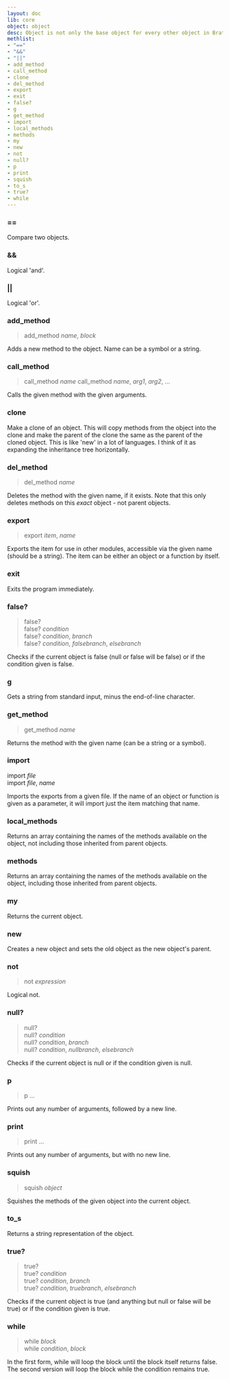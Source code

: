 ```yaml
---
layout: doc
lib: core
object: object
desc: Object is not only the base object for every other object in Brat, it is also the top-level object. These two ideas put together mean you can use any of object's methods anywhere.
methlist:
- "=="
- "&&"
- "||"
- add_method
- call_method
- clone
- del_method
- export
- exit
- false?
- g
- get_method
- import
- local_methods
- methods
- my
- new
- not
- null?
- p
- print
- squish
- to_s
- true?
- while
---
```


### ==

Compare two objects.

### &&

Logical 'and'.

### ||

Logical 'or'.

### add\_method
>add\_method _name_, _block_

Adds a new method to the object. Name can be a symbol or a string.

### call\_method
>call\_method _name_
>call\_method _name_, _arg1_, _arg2_, ...

Calls the given method with the given arguments.

### clone

Make a clone of an object. This will copy methods from the object into the clone and make the parent of the clone the same as the parent of the cloned object. This is like 'new' in a lot of languages. I think of it as expanding the inheritance tree horizontally.

### del\_method
>del\_method _name_

Deletes the method with the given name, if it exists. Note that this only deletes methods on this _exact_ object - not parent objects.

### export
>export _item_, _name_

Exports the item for use in other modules, accessible via the given name (should be a string). The item can be either an object or a function by itself.

### exit

Exits the program immediately.

### false?  
>false?  
>false? _condition_  
>false? _condition_, _branch_  
>false? _condition_, _falsebranch_, _elsebranch_

Checks if the current object is false (null or false will be false) or if the condition given is false.

### g

Gets a string from standard input, minus the end-of-line character.

### get\_method
>get\_method _name_

Returns the method with the given name (can be a string or a symbol).

### import
import _file_  
import _file_, _name_

Imports the exports from a given file. If the name of an object or function is given as a parameter, it will import just the item matching that name.

### local\_methods

Returns an array containing the names of the methods available on the object, not including those inherited from parent objects.

### methods

Returns an array containing the names of the methods available on the object, including those inherited from parent objects.

### my

Returns the current object.

### new

Creates a new object and sets the old object as the new object's parent.

### not
>not _expression_

Logical not.

### null?
>null?  
>null? _condition_  
>null? _condition_, _branch_  
>null? _condition_, _nullbranch_, _elsebranch_

Checks if the current object is null or if the condition given is null.

### p
>p ...

Prints out any number of arguments, followed by a new line.

### print
>print ...

Prints out any number of arguments, but with no new line.

### squish
>squish _object_

Squishes the methods of the given object into the current object.

### to\_s

Returns a string representation of the object.

### true?
>true?  
>true? _condition_  
>true? _condition_, _branch_  
>true? _condition_, _truebranch_, _elsebranch_

Checks if the current object is true (and anything but null or false will be true) or if the condition given is true.

### while
>while _block_  
>while _condition_, _block_

In the first form, while will loop the block until the block itself returns false. The second version will loop the block while the condition remains true.
